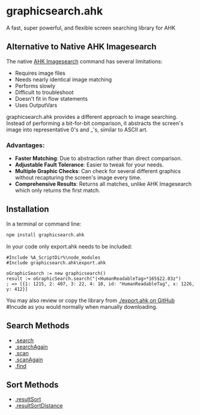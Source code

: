 # graphicsearch.ahk

A fast, super powerful, and flexible screen searching library for AHK


## Alternative to Native AHK Imagesearch

The native [AHK Imagesearch](https://www.autohotkey.com/docs/v1/lib/ImageSearch.htm) command has several limitations:
- Requires image files
- Needs nearly identical image matching
- Performs slowly
- Difficult to troubleshoot
- Doesn't fit in flow statements
- Uses OutputVars

graphicsearch.ahk provides a different approach to image searching. Instead of performing a bit-for-bit comparison, it abstracts the screen's image into representative 0's and _'s, similar to ASCII art. 

### Advantages:
- **Faster Matching**: Due to abstraction rather than direct comparison.
- **Adjustable Fault Tolerance**: Easier to tweak for your needs.
- **Multiple Graphic Checks**: Can check for several different graphics without recapturing the screen's image every time.
- **Comprehensive Results**: Returns all matches, unlike AHK Imagesearch which only returns the first match.


## Installation

In a terminal or command line:
```bash
npm install graphicsearch.ahk
```
In your code only export.ahk needs to be included:
```autohotkey
#Include %A_ScriptDir%\node_modules
#Include graphicsearch.ahk\export.ahk

oGraphicSearch := new graphicsearch()
result := oGraphicSearch.search("|<HumanReadableTag>*165$22.03z")
; => [{1: 1215, 2: 407, 3: 22, 4: 10, id: "HumanReadableTag", x: 1226, y: 412}]
```
You may also review or copy the library from [./export.ahk on GitHub](https://github.com/Chunjee/graphicsearch.ahk) #Incude as you would normally when manually downloading.


## Search Methods
* [.search](/en/docs?id=concat)
* [.searchAgain](/en/docs?id=searchagain)
* [.scan](/en/docs?id=scan)
* [.scanAgain](/en/docs?id=scanagain)
* [.find](/en/docs?id=find)

## Sort Methods
* [.resultSort](/en/docs?id=resultSort)
* [.resultSortDistance](/en/docs?id=resultSortDistance)
